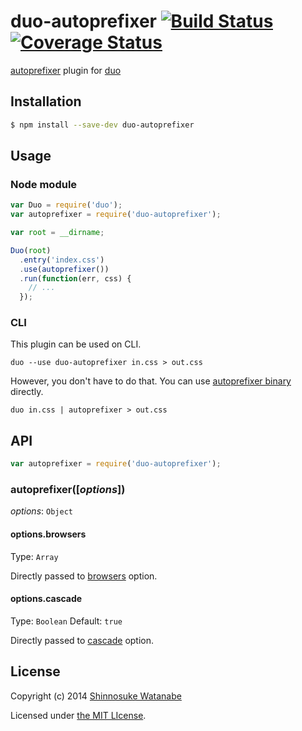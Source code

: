 # duo-autoprefixer [![Build Status](https://travis-ci.org/duojs/autoprefixer.svg?branch=master)](https://travis-ci.org/duojs/autoprefixer) [![Coverage Status](https://img.shields.io/coveralls/duojs/autoprefixer.svg)](https://coveralls.io/r/duojs/autoprefixer)

[autoprefixer](https://github.com/postcss/autoprefixer) plugin for [duo](http://duojs.org/)

## Installation

```sh
$ npm install --save-dev duo-autoprefixer
```

## Usage

### Node module

```javascript
var Duo = require('duo');
var autoprefixer = require('duo-autoprefixer');

var root = __dirname;

Duo(root)
  .entry('index.css')
  .use(autoprefixer())
  .run(function(err, css) {
    // ...
  });
```

### CLI

This plugin can be used on CLI.

```
duo --use duo-autoprefixer in.css > out.css
```

However, you don't have to do that. You can use [autoprefixer binary](https://github.com/postcss/autoprefixer#cli) directly.

```
duo in.css | autoprefixer > out.css
```

## API

```javascript
var autoprefixer = require('duo-autoprefixer');
```

### autoprefixer([*options*])

*options*: `Object`

#### options.browsers

Type: `Array`

Directly passed to [browsers](https://github.com/postcss/autoprefixer#browsers) option.

#### options.cascade

Type: `Boolean`
Default: `true`

Directly passed to [cascade](https://github.com/postcss/autoprefixer#visual-cascade) option.

## License

Copyright (c) 2014 [Shinnosuke Watanabe](https://github.com/shinnn)

Licensed under [the MIT LIcense](./LICENSE).
